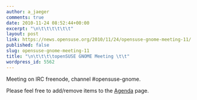 ```yaml
---
author: a_jaeger
comments: true
date: 2010-11-24 08:52:44+00:00
excerpt: "\n\t\t\t\t\t\t"
layout: post
link: https://news.opensuse.org/2010/11/24/opensuse-gnome-meeting-11/
published: false
slug: opensuse-gnome-meeting-11
title: "\n\t\t\t\topenSUSE GNOME Meeting \t\t"
wordpress_id: 5562
---
```

Meeting on IRC freenode, channel #opensuse-gnome.

Please feel free to add/remove items to the [Agenda](http://en.opensuse.org/openSUSE:GNOME_meeting) page.		
